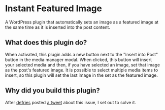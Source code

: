 Instant Featured Image
======================

A WordPress plugin that automatically sets an image as a featured image at the same time as it is inserted into the post content.

## What does this plugin do?

When activated, this plugin adds a new button next to the "Insert into Post" button in the media manager modal. When clicked, this button will insert your selected media and then, if you have selected an image, set that image as the post's featured image. It is possible to select multiple media items to insert, so this plugin will set the last image in the set as the featured image.

## Why did you build this plugin?

After [defries](https://github.com/defries) posted [a tweet](https://twitter.com/DeFries/status/481754387329875968) about this issue, I set out to solve it.